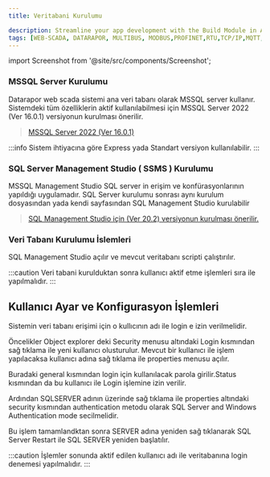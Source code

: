 ```yaml
---
title: Veritabani Kurulumu

description: Streamline your app development with the Build Module in Appcircle, offering automated builds for iOS and Android platforms.
tags: [WEB-SCADA, DATARAPOR, MULTIBUS, MODBUS,PROFINET,RTU,TCP/IP,MQTT,BACNET,SCADA,VERI TOPLAMA]
---
```

 
import Screenshot from '@site/src/components/Screenshot';

### MSSQL Server Kurulumu

Datarapor web scada sistemi ana veri tabanı olarak MSSQL server kullanır.
Sistemdeki tüm özelliklerin aktif kullanılabilmesi için MSSQL Server 2022 (Ver 16.0.1) versiyonun kurulması önerilir.
> [MSSQL Server 2022 (Ver 16.0.1)](https://www.microsoft.com/tr-tr/sql-server/sql-server-downloads)

:::info
Sistem ihtiyacına göre Express yada Standart versiyon kullanılabilir.
:::

<Screenshot url='/img/MSSQLServ3.png' />



 
### SQL Server Management Studio ( SSMS )  Kurulumu

MSSQL Management Studio SQL server in erişim ve konfürasyonlarının yapıldığı uygulamadır.
SQL Server kurulumu sonrası aynı kurulum dosyasından yada kendi sayfasından SQL Management Studio kurulabilir

> [SQL Management Studio için  (Ver 20.2) versiyonun kurulması önerilir.](https://learn.microsoft.com/en-us/sql/ssms/download-sql-server-management-studio-ssms?view=sql-server-ver16)



<Screenshot url='/img/MSSQLServ4.png' />

### Veri Tabanı Kurulumu İslemleri
SQL Management Studio açılır ve mevcut veritabanı scripti çalıştırılır.

<Screenshot url='/img/MSSQLServ6.png' />

:::caution
Veri tabani kurulduktan sonra kullanıcı aktif etme işlemleri sıra ile yapılmalıdır.
:::

## Kullanıcı Ayar ve Konfigurasyon İşlemleri

Sistemin veri tabanı erişimi için o kullıcının adı ile login e izin verilmelidir.

Öncelikler Object explorer deki Security menusu  altındaki Login kısmından  sağ tıklama ile yeni kullanıcı olusturulur.
Mevcut bir kullanıcı ile işlem yapılacaksa kullanıcı adına sağ tıklama ile properties menusu açılır.



<Screenshot url='/img/MSSQLServ7.png' />




<Screenshot url='/img/MSSQLServ11.png' />


Buradaki general kısmından login için kullanılacak parola girilir.Status kısmından da bu kullanıcı ile Login işlemine izin verilir.

Ardından SQLSERVER adının üzerinde  sağ tıklama ile properties altındaki security  kısmından authentication metodu olarak  SQL Server and Windows Authentication mode secilmelidir. 

<Screenshot url='/img/MSSQLServ10.png' />


Bu işlem tamamlandktan sonra SERVER adına yeniden sağ tıklanarak SQL Server Restart ile SQL SERVER  yeniden başlatılır.


:::caution
İşlemler sonunda aktif edilen kullanıcı adı ile veritabanına  login denemesi yapılmalıdır.
:::

 <Screenshot url='/img/MSSQLServ12.png' />



 